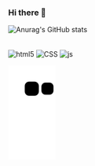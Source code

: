 ### Hi there 👋
![Anurag's GitHub stats](https://github-readme-stats.vercel.app/api?username=AnaClara90&show_icons=true&theme=synthwave)
<div style "display:inline_block"><br>
<img align="center" alt="html5" src="https://img.shields.io/badge/HTML5-E34F26?style=for-the-badge&logo=html5&logoColor=white">
<img align="center" alt="CSS" src="https://img.shields.io/badge/CSS3-1572B6?style=for-the-badge&logo=css3&logoColor=white">
<img align="center" alt="js" src="https://img.shields.io/badge/JavaScript-F7DF1E?style=for-the-badge&logo=javascript&logoColor=black">

</div>

![snake gif](https://github.com/AnaClara90/AnaClara90/blob/output/github-contribution-grid-snake.svg)

